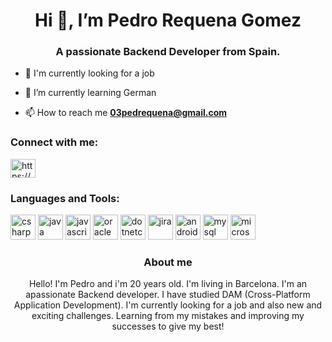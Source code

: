 <h1 align="center">Hi 👋, I’m Pedro Requena Gomez</h1>
<h3 align="center">A passionate Backend Developer from Spain.</h3>

- 👀 I'm currently looking for a job

- 🌱 I’m currently learning German

- 📫 How to reach me **03pedrequena@gmail.com**

<h3 align="left">Connect with me:</h3>
<p align="left">
<a href="https://www.linkedin.com/in/pedro-requena-gomez-a8289a256" target="blank"><img align="center" src="https://raw.githubusercontent.com/rahuldkjain/github-profile-readme-generator/master/src/images/icons/Social/linked-in-alt.svg" alt="https://www.linkedin.com/in/juan-between-the-codes/" height="30" width="40" /></a>
</p>

<h3 align="left">Languages and Tools:</h3>

<p align="left"> <img src="https://cdn.jsdelivr.net/gh/devicons/devicon/icons/csharp/csharp-original.svg" alt="csharp" width="40" height="40"/> </a> <img src="https://cdn.jsdelivr.net/gh/devicons/devicon/icons/java/java-original-wordmark.svg" alt="java" width="40" height="40"/> <img src="https://cdn.jsdelivr.net/gh/devicons/devicon/icons/javascript/javascript-original.svg" alt="javascript" width="40" height="40"/> <img src="https://cdn.jsdelivr.net/gh/devicons/devicon/icons/oracle/oracle-original.svg" alt="oracle" width="40" height="40"/>
<img src="https://cdn.jsdelivr.net/gh/devicons/devicon/icons/dotnetcore/dotnetcore-original.svg" alt="dotnetcore" width="40" height="40"/>
<img src="https://cdn.jsdelivr.net/gh/devicons/devicon/icons/jira/jira-original.svg" alt="jira" width="40" height="40"/>
<img src="https://cdn.jsdelivr.net/gh/devicons/devicon/icons/androidstudio/androidstudio-original.svg" alt="androidstudio" width="40" height="40"/>
<img src="https://cdn.jsdelivr.net/gh/devicons/devicon/icons/mysql/mysql-plain-wordmark.svg" alt="mysql" width="40" height="40"/>
<img src="https://cdn.jsdelivr.net/gh/devicons/devicon/icons/microsoftsqlserver/microsoftsqlserver-plain-wordmark.svg" alt="microsoftsqlserver" width="40" height="40"/></p>

<h3 align="center">About me</h3>

<p align="center"> Hello! I'm Pedro and i'm 20 years old. I'm living in Barcelona.
I'm an apassionate Backend developer. I have studied DAM (Cross-Platform Application Development). I'm currently looking for a job and also new and exciting challenges. Learning from my mistakes and improving my successes to give my best!</p>



